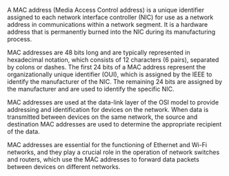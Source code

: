 A MAC address (Media Access Control address) is a unique identifier assigned to each network interface controller (NIC) for use as a network address in communications within a network segment. It is a hardware address that is permanently burned into the NIC during its manufacturing process.

MAC addresses are 48 bits long and are typically represented in hexadecimal notation, which consists of 12 characters (6 pairs), separated by colons or dashes. The first 24 bits of a MAC address represent the organizationally unique identifier (OUI), which is assigned by the IEEE to identify the manufacturer of the NIC. The remaining 24 bits are assigned by the manufacturer and are used to identify the specific NIC.

MAC addresses are used at the data-link layer of the OSI model to provide addressing and identification for devices on the network. When data is transmitted between devices on the same network, the source and destination MAC addresses are used to determine the appropriate recipient of the data.

MAC addresses are essential for the functioning of Ethernet and Wi-Fi networks, and they play a crucial role in the operation of network switches and routers, which use the MAC addresses to forward data packets between devices on different networks.